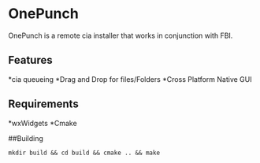 # OnePunch
OnePunch is a remote cia installer that works in conjunction with FBI.

## Features
*cia queueing
*Drag and Drop for files/Folders
*Cross Platform Native GUI


## Requirements

*wxWidgets
*Cmake

##Building
```
mkdir build && cd build && cmake .. && make
````
